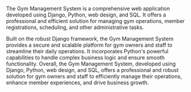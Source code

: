 The Gym Management System is a comprehensive web application developed using Django, Python, web design, and SQL. It offers a professional and efficient solution for managing gym operations, member registrations, scheduling, and other administrative tasks.

Built on the robust Django framework, the Gym Management System provides a secure and scalable platform for gym owners and staff to streamline their daily operations. It incorporates Python's powerful capabilities to handle complex business logic and ensure smooth functionality.
Overall, the Gym Management System, developed using Django, Python, web design, and SQL, offers a professional and robust solution for gym owners and staff to efficiently manage their operations, enhance member experiences, and drive business growth.

